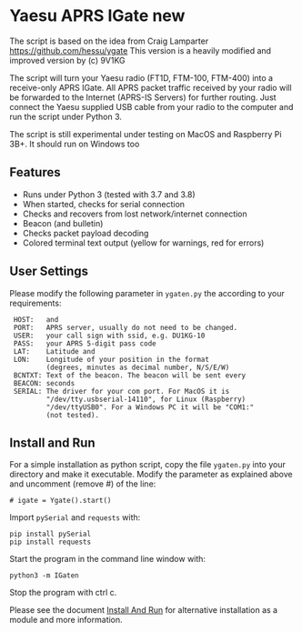 # Yaesu APRS IGate new

The script is based on the idea from Craig Lamparter 
https://github.com/hessu/ygate
This version is a heavily modified and improved version by 
(c) 9V1KG

The script will turn your Yaesu radio (FT1D, FTM-100, FTM-400) into a receive-only APRS IGate.
All APRS packet traffic received by your radio will be forwarded to the Internet
(APRS-IS Servers) for further routing. Just connect the Yaesu supplied USB cable from
your radio to the computer and run the script under Python 3.

The script is still experimental under testing on MacOS and Raspberry Pi 3B+. It should run 
on Windows too

## Features
- Runs under Python 3 (tested with 3.7 and 3.8)
- When started, checks for serial connection 
- Checks and recovers from lost network/internet connection
- Beacon (and bulletin)
- Checks packet payload decoding
- Colored terminal text output (yellow for warnings, red for errors)

## User Settings
Please modify the following parameter in `ygaten.py` the according to your requirements:

     HOST:   and 
     PORT:   APRS server, usually do not need to be changed.
     USER:   your call sign with ssid, e.g. DU1KG-10
     PASS:   your APRS 5-digit pass code
     LAT:    Latitude and 
     LON:    Longitude of your position in the format
             (degrees, minutes as decimal number, N/S/E/W)
     BCNTXT: Text of the beacon. The beacon will be sent every 
     BEACON: seconds
     SERIAL: The driver for your com port. For MacOS it is 
             "/dev/tty.usbserial-14110", for Linux (Raspberry) 
             "/dev/ttyUSB0". For a Windows PC it will be "COM1:"
             (not tested).

## Install and Run

For a simple installation as python script, copy the file `ygaten.py` into your directory 
and make it executable.
Modify the parameter as explained above and uncomment (remove #) of the line:

    # igate = Ygate().start()

Import `pySerial` and `requests` with:

    pip install pySerial
    pip install requests

Start the program in the command line window with: 

    python3 -m IGaten

Stop the program with ctrl c.

Please see the document [Install And Run](Install_run.md) for alternative installation as a module and more information.
